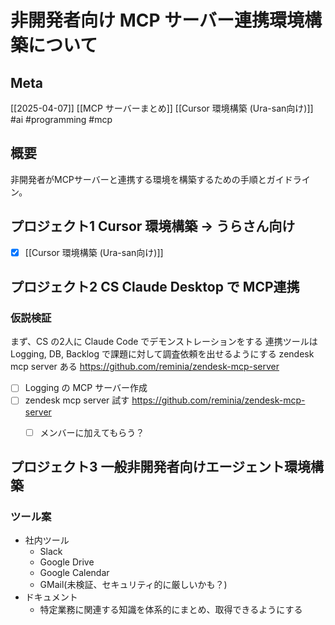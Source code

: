 # 非開発者向け MCP サーバー連携環境構築について

## Meta

[[2025-04-07]] [[MCP サーバーまとめ]] [[Cursor 環境構築 (Ura-san向け)]]
#ai #programming #mcp

## 概要

非開発者がMCPサーバーと連携する環境を構築するための手順とガイドライン。

## プロジェクト1 Cursor 環境構築 -> うらさん向け

- [x] [[Cursor 環境構築 (Ura-san向け)]]

## プロジェクト2 CS Claude Desktop で MCP連携

### 仮説検証

まず、CS の2人に Claude Code でデモンストレーションをする
連携ツールは Logging, DB, Backlog で課題に対して調査依頼を出せるようにする
zendesk mcp server ある https://github.com/reminia/zendesk-mcp-server

- [ ] Logging の MCP サーバー作成
- [ ] zendesk mcp server 試す https://github.com/reminia/zendesk-mcp-server
	- [ ] メンバーに加えてもらう？


## プロジェクト3 一般非開発者向けエージェント環境構築

### ツール案

- 社内ツール
	- Slack
	- Google Drive
	- Google Calendar
	- GMail(未検証、セキュリティ的に厳しいかも？)
- ドキュメント
	- 特定業務に関連する知識を体系的にまとめ、取得できるようにする